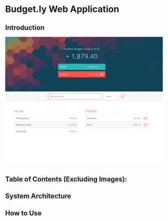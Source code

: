 # Budget.ly Web Application

## Introduction

![Screenshot](https://github.com/Quasay/budget.ly/blob/master/Budget.ly.PNG?raw=true)

## Table of Contents (Excluding Images):
## System Architecture 
## How to Use
